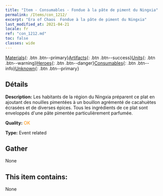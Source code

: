 ```yaml
---
title: "Item - Consumables - Fondue à la pâte de piment du Ningxia"
permalink: /Items/con_1212/
excerpt: "Era of Chaos  Fondue à la pâte de piment du Ningxia"
last_modified_at: 2021-04-21
locale: fr
ref: "con_1212.md"
toc: false
classes: wide
---
```

 [Materials](/fr/Items/){: .btn .btn--primary}[Artifacts](/fr/Items/Artifacts/){: .btn .btn--success}[Units](/fr/Items/Units/){: .btn .btn--warning}[Heroes](/fr/Items/Heroes/){: .btn .btn--danger}[Consumables](/fr/Items/Consumables/){: .btn .btn--info}[Unknown](/fr/Items/Unknown/){: .btn .btn--primary}

## Détails
 **Description:** Les habitants de la région du Ningxia préparent ce plat en ajoutant des nouilles pimentées à un bouillon agrémenté de cacahuètes écrasées et de diverses épices. Tous les ingrédients de ce plat sont enveloppés d'une pâte pimentée particulièrement parfumée.

 **Quality:** <span style="color: #FF8C00">OK</span>

 **Type:** Event related

## Gather

  None

## This item contains:

  None

